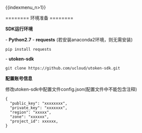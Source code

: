 {{indexmenu_n>1}}

\======== 环境准备 ========

**SDK运行环境**

\- **Python2.7** - **requests** (若安装anaconda2环境，则无需安装)

    pip install requests

\- **utoken-sdk**

    git clone https://github.com/ucloud/utoken-sdk.git

**配置账号信息**

修改utoken-sdk中配置文件config.json(配置文件中不能包含注释)

    {
      "public_key": "xxxxxxxx",
      "private_key": "xxxxxxx",
      "region": "xxxxx",
      "zone": "xxxxxx",
      "project_id": xxxxxx,
    }
